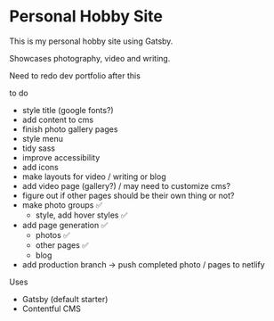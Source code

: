 # Personal Hobby Site

This is my personal hobby site using Gatsby.

Showcases photography, video and writing.

Need to redo dev portfolio after this

to do

- style title (google fonts?)
- add content to cms
- finish photo gallery pages
- style menu
- tidy sass
- improve accessibility
- add icons
- make layouts for video / writing or blog
- add video page (gallery?) / may need to customize cms?
- figure out if other pages should be their own thing or not?
- make photo groups ✅
  - style, add hover styles ✅
- add page generation ✅
  - photos ✅
  - other pages ✅
  - blog
- add production branch -> push completed photo / pages to netlify

Uses

- Gatsby (default starter)
- Contentful CMS
